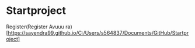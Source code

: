 # Startproject
Register(Register Avuuu ra)[https://sayendra99.github.io/C:/Users/s564837/Documents/GitHub/Startproject]
